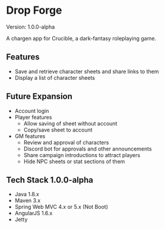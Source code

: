 # Drop Forge
Version: 1.0.0-alpha

A chargen app for Crucible, a dark-fantasy roleplaying game.

## Features
* Save and retrieve character sheets and share links to them
* Display a list of character sheets

## Future Expansion
* Account login
* Player features
  * Allow saving of sheet without account
  * Copy/save sheet to account
* GM features
  * Review and approval of characters
  * Discord bot for approvals and other announcements
  * Share campaign introductions to attract players
  * Hide NPC sheets or stat sections of them

## Tech Stack 1.0.0-alpha
* Java 1.8.x
* Maven 3.x
* Spring Web MVC 4.x or 5.x (Not Boot)
* AngularJS 1.6.x
* Jetty